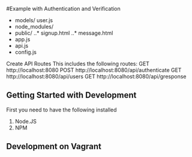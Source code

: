 #Example with Authentication and Verification

* models/
  user.js
* node_modules/
* public/
  ..* signup.html
  ..* message.html
* app.js
* api.js
* config.js


Create API Routes This includes the following routes:
    GET   http://localhost:8080
    POST  http://localhost:8080/api/authenticate
    GET   http://localhost:8080/api/users
    GET   http://localhost:8080/api/gresponse 

## Getting Started with Development
First you need to have the following installed
1. Node.JS
2. NPM


## Development on Vagrant
